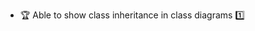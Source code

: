 * <span id="outcome-classDiagrams-classInheritance-one">:trophy: Able to show class inheritance in class diagrams :one:</span>
